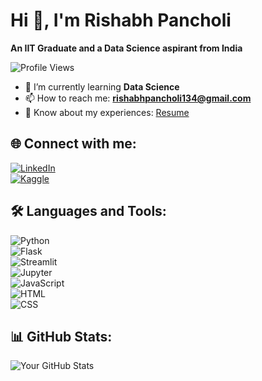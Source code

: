 # Hi 👋, I'm Rishabh Pancholi  
**An IIT Graduate and a Data Science aspirant from India**  

![Profile Views](https://komarev.com/ghpvc/?username=rishabhpancholi&color=blue)  

- 🌱 I’m currently learning **Data Science**  
- 📫 How to reach me: **rishabhpancholi134@gmail.com**  
- 📄 Know about my experiences: [Resume]([your_drive_link](https://drive.google.com/file/d/1OiMOExicNDu7mHMmShPkreVQVqEmil2q/view?usp=sharing))  

## 🌐 Connect with me:  
[![LinkedIn](https://img.shields.io/badge/LinkedIn-blue?style=flat&logo=linkedin)]([your_linkedin_link](https://www.linkedin.com/in/rishabh-pancholi-9a31b9191/))  
[![Kaggle](https://img.shields.io/badge/Kaggle-blue?style=flat&logo=kaggle)]([your_kaggle_link](https://www.kaggle.com/rishabhpancholi1302))  

## 🛠 Languages and Tools:  
![Python](https://img.shields.io/badge/Python-3776AB?style=flat&logo=python&logoColor=white)  
![Flask](https://img.shields.io/badge/Flask-000000?style=flat&logo=flask)  
![Streamlit](https://img.shields.io/badge/Streamlit-FF4B4B?style=flat&logo=streamlit)  
![Jupyter](https://img.shields.io/badge/Jupyter-F37626?style=flat&logo=jupyter)  
![JavaScript](https://img.shields.io/badge/JavaScript-F7DF1E?style=flat&logo=javascript&logoColor=black)  
![HTML](https://img.shields.io/badge/HTML-E34F26?style=flat&logo=html5&logoColor=white)  
![CSS](https://img.shields.io/badge/CSS-1572B6?style=flat&logo=css3)  

## 📊 GitHub Stats:  
![Your GitHub Stats](https://github-readme-stats.vercel.app/api?username=rishabhpancholi&show_icons=true&theme=radical)  
